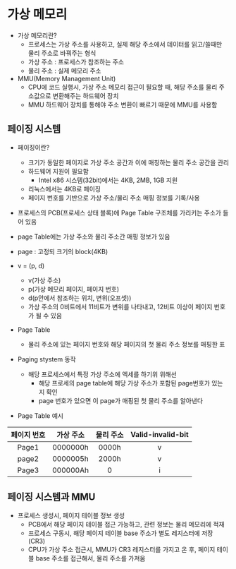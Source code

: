 # 가상 메모리

* 가상 메모리란?
  * 프로세스는 가상 주소를 사용하고, 실제 해당 주소에서 데이터를 읽고/쓸때만 물리 주소로 바꿔주는 형식
  * 가상 주소 : 프로세스가 참조하는 주소
  * 물리 주소 : 실제 메모리 주소
* MMU(Memory Management Unit)
  * CPU에 코드 실행시, 가상 주소 메모리 접근이 필요할 때, 해당 주소를 물리 주소값으로 변환해주는 하드웨어 장치
  * MMU 하드웨어 장치를 통해야 주소 변환이 빠르기 때문에 MMU를 사용함

## 페이징 시스템

* 페이징이란?
  * 크기가 동일한 페이지로 가상 주소 공간과 이에 매칭하는 물리 주소 공간을 관리
  * 하드웨어 지원이 필요함
    * Intel x86 시스템(32bit)에서는 4KB, 2MB, 1GB 지원
  * 리눅스에서는 4KB로 페이징
  * 페이지 번호를 기반으로 가상 주소/물리 주소 매핑 정보를 기록/사용
* 프로세스의 PCB(프로세스 상태 블록)에 Page Table 구조체를 가리키는 주소가 들어 있음
* page Table에는 가상 주소와 물리 주소간 매핑 정보가 있음
* page : 고정되 크기의 block(4KB)
* v = (p, d)
  * v(가상 주소)
  * p(가상 메모리 페이지, 페이지 번호)
  * d(p안에서 참조하는 위치, 변위(오프셋))
  * 가상 주소의 0비트에서 11비트가 변위를 나타내고, 12비트 이상이 페이지 번호가 될 수 있음

* Page Table
  * 물리 주소에 있는 페이지 번호와 해당 페이지의 첫 물리 주소 정보를 매핑한 표
* Paging stystem 동작
  * 해당 프로세스에서 특정 가상 주소에 엑세를 하기위 위해선
    * 해당 프로세의 page table에 해당 가상 주소가 포함된 page번호가 있는 지 확인
    * page 번호가 있으면 이 page가 매핑된 첫 물리 주소를 알아낸다
* Page Table 예시

| 페이지 번호 | 가상 주소 | 물리 주소 | Valid-invalid-bit |
| :---------: | :-------: | :-------: | :---------------: |
|    Page1    | 0000000h  |   0000h   |         v         |
|    page2    | 0000005h  |   2000h   |         v         |
|    Page3    | 000000Ah  |     0     |         i         |



## 페이징 시스템과 MMU

* 프로세스 생성시, 페이지 테이블 정보 생성
  * PCB에서 해당 페이지 테이블 접근 가능하고, 관련 정보는 물리 메모리에 적재
  * 프로세스 구동시, 해당 페이지 테이블 base 주소가 별도 레지스터에 저장(CR3)
  * CPU가 가상 주소 접근시, MMU가 CR3 레지스터를 가지고 온 후, 페이지 테이블 base 주소를 접근해서, 물리 주소를 가져옴